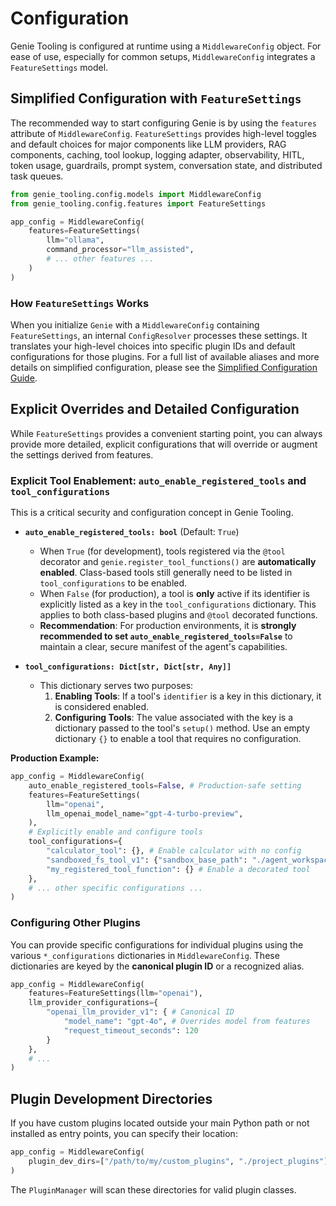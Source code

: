# Configuration

Genie Tooling is configured at runtime using a `MiddlewareConfig` object. For ease of use, especially for common setups, `MiddlewareConfig` integrates a `FeatureSettings` model.

## Simplified Configuration with `FeatureSettings`

The recommended way to start configuring Genie is by using the `features` attribute of `MiddlewareConfig`. `FeatureSettings` provides high-level toggles and default choices for major components like LLM providers, RAG components, caching, tool lookup, logging adapter, observability, HITL, token usage, guardrails, prompt system, conversation state, and distributed task queues.

```python
from genie_tooling.config.models import MiddlewareConfig
from genie_tooling.config.features import FeatureSettings

app_config = MiddlewareConfig(
    features=FeatureSettings(
        llm="ollama",
        command_processor="llm_assisted",
        # ... other features ...
    )
)
```

### How `FeatureSettings` Works

When you initialize `Genie` with a `MiddlewareConfig` containing `FeatureSettings`, an internal `ConfigResolver` processes these settings. It translates your high-level choices into specific plugin IDs and default configurations for those plugins. For a full list of available aliases and more details on simplified configuration, please see the [Simplified Configuration Guide](simplified_configuration.md).

## Explicit Overrides and Detailed Configuration

While `FeatureSettings` provides a convenient starting point, you can always provide more detailed, explicit configurations that will override or augment the settings derived from features.

### Explicit Tool Enablement: `auto_enable_registered_tools` and `tool_configurations`

This is a critical security and configuration concept in Genie Tooling.

*   **`auto_enable_registered_tools: bool`** (Default: `True`)
    *   When `True` (for development), tools registered via the `@tool` decorator and `genie.register_tool_functions()` are **automatically enabled**. Class-based tools still generally need to be listed in `tool_configurations` to be enabled.
    *   When `False` (for production), a tool is **only** active if its identifier is explicitly listed as a key in the `tool_configurations` dictionary. This applies to both class-based plugins and `@tool` decorated functions.
    *   **Recommendation**: For production environments, it is **strongly recommended to set `auto_enable_registered_tools=False`** to maintain a clear, secure manifest of the agent's capabilities.

*   **`tool_configurations: Dict[str, Dict[str, Any]]`**
    *   This dictionary serves two purposes:
        1.  **Enabling Tools**: If a tool's `identifier` is a key in this dictionary, it is considered enabled.
        2.  **Configuring Tools**: The value associated with the key is a dictionary passed to the tool's `setup()` method. Use an empty dictionary `{}` to enable a tool that requires no configuration.

**Production Example:**
```python
app_config = MiddlewareConfig(
    auto_enable_registered_tools=False, # Production-safe setting
    features=FeatureSettings(
        llm="openai",
        llm_openai_model_name="gpt-4-turbo-preview",
    ),
    # Explicitly enable and configure tools
    tool_configurations={
        "calculator_tool": {}, # Enable calculator with no config
        "sandboxed_fs_tool_v1": {"sandbox_base_path": "./agent_workspace"},
        "my_registered_tool_function": {} # Enable a decorated tool
    },
    # ... other specific configurations ...
)
```

### Configuring Other Plugins

You can provide specific configurations for individual plugins using the various `*_configurations` dictionaries in `MiddlewareConfig`. These dictionaries are keyed by the **canonical plugin ID** or a recognized alias.

```python
app_config = MiddlewareConfig(
    features=FeatureSettings(llm="openai"),
    llm_provider_configurations={
        "openai_llm_provider_v1": { # Canonical ID
            "model_name": "gpt-4o", # Overrides model from features
            "request_timeout_seconds": 120
        }
    },
    # ...
)
```

## Plugin Development Directories

If you have custom plugins located outside your main Python path or not installed as entry points, you can specify their location:

```python
app_config = MiddlewareConfig(
    plugin_dev_dirs=["/path/to/my/custom_plugins", "./project_plugins"]
)
```
The `PluginManager` will scan these directories for valid plugin classes.
